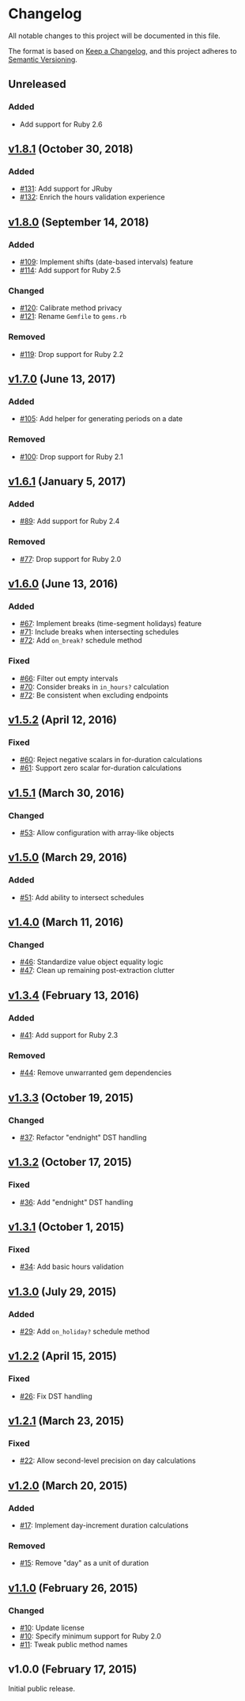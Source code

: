 # Changelog

All notable changes to this project will be documented in this file.

The format is based on [Keep a Changelog](https://keepachangelog.com/en/1.0.0/),
and this project adheres to [Semantic Versioning](https://semver.org/spec/v2.0.0.html).

## Unreleased

### Added

- Add support for Ruby 2.6

## [v1.8.1] (October 30, 2018)

### Added

- [#131](https://github.com/zendesk/biz/pull/131): Add support for JRuby
- [#132](https://github.com/zendesk/biz/pull/132): Enrich the hours validation experience

## [v1.8.0] (September 14, 2018)

### Added

- [#109](https://github.com/zendesk/biz/pull/109): Implement shifts (date-based intervals) feature
- [#114](https://github.com/zendesk/biz/pull/114): Add support for Ruby 2.5

### Changed

- [#120](https://github.com/zendesk/biz/pull/120): Calibrate method privacy
- [#121](https://github.com/zendesk/biz/pull/121): Rename `Gemfile` to `gems.rb`

### Removed

- [#119](https://github.com/zendesk/biz/pull/119): Drop support for Ruby 2.2

## [v1.7.0] (June 13, 2017)

### Added

- [#105](https://github.com/zendesk/biz/pull/105): Add helper for generating periods on a date

### Removed

- [#100](https://github.com/zendesk/biz/pull/100): Drop support for Ruby 2.1

## [v1.6.1] (January 5, 2017)

### Added

- [#89](https://github.com/zendesk/biz/pull/89): Add support for Ruby 2.4

### Removed

- [#77](https://github.com/zendesk/biz/pull/77): Drop support for Ruby 2.0

## [v1.6.0] (June 13, 2016)

### Added

- [#67](https://github.com/zendesk/biz/pull/67): Implement breaks (time-segment holidays) feature
- [#71](https://github.com/zendesk/biz/pull/71): Include breaks when intersecting schedules
- [#72](https://github.com/zendesk/biz/pull/72): Add `on_break?` schedule method

### Fixed

- [#66](https://github.com/zendesk/biz/pull/66): Filter out empty intervals
- [#70](https://github.com/zendesk/biz/pull/70): Consider breaks in `in_hours?` calculation
- [#72](https://github.com/zendesk/biz/pull/72): Be consistent when excluding endpoints

## [v1.5.2] (April 12, 2016)

### Fixed

- [#60](https://github.com/zendesk/biz/pull/60): Reject negative scalars in for-duration calculations
- [#61](https://github.com/zendesk/biz/pull/61): Support zero scalar for-duration calculations

## [v1.5.1] (March 30, 2016)

### Changed

- [#53](https://github.com/zendesk/biz/pull/53): Allow configuration with array-like objects

## [v1.5.0] (March 29, 2016)

### Added

- [#51](https://github.com/zendesk/biz/pull/51): Add ability to intersect schedules

## [v1.4.0] (March 11, 2016)

### Changed

- [#46](https://github.com/zendesk/biz/pull/46): Standardize value object equality logic
- [#47](https://github.com/zendesk/biz/pull/47): Clean up remaining post-extraction clutter

## [v1.3.4] (February 13, 2016)

### Added

- [#41](https://github.com/zendesk/biz/pull/41): Add support for Ruby 2.3

### Removed

- [#44](https://github.com/zendesk/biz/pull/44): Remove unwarranted gem dependencies

## [v1.3.3] (October 19, 2015)

### Changed

- [#37](https://github.com/zendesk/biz/pull/37): Refactor "endnight" DST handling

## [v1.3.2] (October 17, 2015)

### Fixed

- [#36](https://github.com/zendesk/biz/pull/36): Add "endnight" DST handling

## [v1.3.1] (October 1, 2015)

### Fixed

- [#34](https://github.com/zendesk/biz/pull/34): Add basic hours validation

## [v1.3.0] (July 29, 2015)

### Added

- [#29](https://github.com/zendesk/biz/pull/29): Add `on_holiday?` schedule method

## [v1.2.2] (April 15, 2015)

### Fixed

- [#26](https://github.com/zendesk/biz/pull/26): Fix DST handling

## [v1.2.1] (March 23, 2015)

### Fixed

- [#22](https://github.com/zendesk/biz/pull/22): Allow second-level precision on day calculations

## [v1.2.0] (March 20, 2015)

### Added

- [#17](https://github.com/zendesk/biz/pull/17): Implement day-increment duration calculations

### Removed

- [#15](https://github.com/zendesk/biz/pull/15): Remove "day" as a unit of duration

## [v1.1.0] (February 26, 2015)

### Changed

- [#10](https://github.com/zendesk/biz/pull/10): Update license
- [#10](https://github.com/zendesk/biz/pull/10): Specify minimum support for Ruby 2.0
- [#11](https://github.com/zendesk/biz/pull/11): Tweak public method names

## v1.0.0 (February 17, 2015)

Initial public release.

[v1.8.1]: https://github.com/zendesk/biz/compare/v1.8.0...v1.8.1
[v1.8.0]: https://github.com/zendesk/biz/compare/v1.7.0...v1.8.0
[v1.7.0]: https://github.com/zendesk/biz/compare/v1.6.1...v1.7.0
[v1.6.1]: https://github.com/zendesk/biz/compare/v1.6.0...v1.6.1
[v1.6.0]: https://github.com/zendesk/biz/compare/v1.5.2...v1.6.0
[v1.5.2]: https://github.com/zendesk/biz/compare/v1.5.1...v1.5.2
[v1.5.1]: https://github.com/zendesk/biz/compare/v1.5.0...v1.5.1
[v1.5.0]: https://github.com/zendesk/biz/compare/v1.4.0...v1.5.0
[v1.4.0]: https://github.com/zendesk/biz/compare/v1.3.4...v1.4.0
[v1.3.4]: https://github.com/zendesk/biz/compare/v1.3.3...v1.3.4
[v1.3.3]: https://github.com/zendesk/biz/compare/v1.3.2...v1.3.3
[v1.3.2]: https://github.com/zendesk/biz/compare/v1.3.1...v1.3.2
[v1.3.1]: https://github.com/zendesk/biz/compare/v1.3.0...v1.3.1
[v1.3.0]: https://github.com/zendesk/biz/compare/v1.2.2...v1.3.0
[v1.2.2]: https://github.com/zendesk/biz/compare/v1.2.1...v1.2.2
[v1.2.1]: https://github.com/zendesk/biz/compare/v1.2.0...v1.2.1
[v1.2.0]: https://github.com/zendesk/biz/compare/v1.1.0...v1.2.0
[v1.1.0]: https://github.com/zendesk/biz/compare/v1.0.0...v1.1.0
